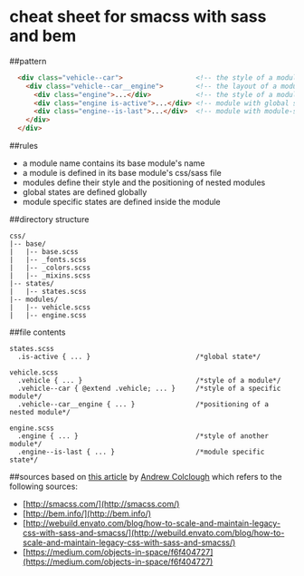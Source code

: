 cheat sheet for smacss with sass and bem
=========

##pattern
```html
  <div class="vehicle--car">                  <!-- the style of a module that extends a parent module -->
    <div class="vehicle--car__engine">        <!-- the layout of a module -->
      <div class="engine">...</div>           <!-- the style of a module -->
      <div class="engine is-active">...</div> <!-- module with global state -->
      <div class="engine--is-last">...</div>  <!-- module with module-specific state -->
    </div>
  </div>
```

##rules
* a module name contains its base module's name
* a module is defined in its base module's css/sass file
* modules define their style and the positioning of nested modules
* global states are defined globally
* module specific states are defined inside the module

##directory structure
```
css/
|-- base/
|   |-- base.scss
|   |-- _fonts.scss
|   |-- _colors.scss
|   |-- _mixins.scss
|-- states/
|   |-- states.scss
|-- modules/
|   |-- vehicle.scss
|   |-- engine.scss
```

##file contents
```
states.scss
  .is-active { ... }                          /*global state*/
```
```
vehicle.scss
  .vehicle { ... }                            /*style of a module*/
  .vehicle--car { @extend .vehicle; ... }     /*style of a specific module*/
  .vehicle--car__engine { ... }               /*positioning of a nested module*/
```
```
engine.scss
  .engine { ... }                             /*style of another module*/
  .engine--is-last { ... }                    /*module specific state*/
```

##sources
based on [this article](https://medium.com/objects-in-space/f6f404727) by [Andrew Colclough](https://twitter.com/wtc) which refers to the following sources:
* [http://smacss.com/](http://smacss.com/)
* [http://bem.info/](http://bem.info/)
* [http://webuild.envato.com/blog/how-to-scale-and-maintain-legacy-css-with-sass-and-smacss/](http://webuild.envato.com/blog/how-to-scale-and-maintain-legacy-css-with-sass-and-smacss/)
* [https://medium.com/objects-in-space/f6f404727](https://medium.com/objects-in-space/f6f404727)
